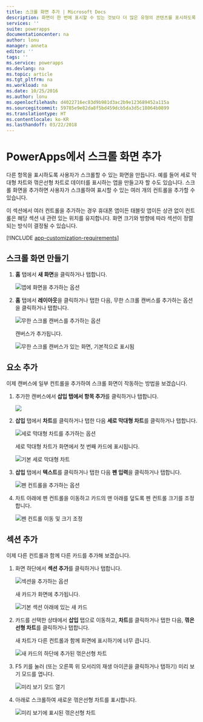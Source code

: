 ```yaml
---
title: 스크롤 화면 추가 | Microsoft Docs
description: 화면이 한 번에 표시할 수 있는 것보다 더 많은 유형의 콘텐츠를 표시하도록 사용자가 스크롤할 수 있는 화면을 만듭니다.
services: ''
suite: powerapps
documentationcenter: na
author: lonu
manager: anneta
editor: ''
tags: ''
ms.service: powerapps
ms.devlang: na
ms.topic: article
ms.tgt_pltfrm: na
ms.workload: na
ms.date: 10/25/2016
ms.author: lonu
ms.openlocfilehash: d4022716ec83d9b981d3ac2b9e123689452a115a
ms.sourcegitcommit: 59785e9e82da8f5bd459dcb5da3d5c18064b0899
ms.translationtype: HT
ms.contentlocale: ko-KR
ms.lasthandoff: 03/22/2018
---
```

# <a name="add-a-scrolling-screen-in-powerapps"></a>PowerApps에서 스크롤 화면 추가
다른 항목을 표시하도록 사용자가 스크롤할 수 있는 화면을 만듭니다. 예를 들어 세로 막대형 차트와 꺾은선형 차트로 데이터를 표시하는 앱을 만들고자 할 수도 있습니다. 스크롤 화면을 추가하면 사용자가 스크롤하여 표시할 수 있는 여러 개의 컨트롤을 추가할 수 있습니다.

이 섹션에서 여러 컨트롤을 추가하는 경우 휴대폰 앱이든 태블릿 앱이든 상관 없이 컨트롤은 해당 섹션 내 관련 있는 위치를 유지합니다. 화면 크기와 방향에 따라 섹션이 정렬되는 방식이 결정될 수 있습니다.  

[!INCLUDE [app-customization-requirements](../../includes/app-customization-requirements.md)]

## <a name="create-a-scrolling-screen"></a>스크롤 화면 만들기
1. **홈** 탭에서 **새 화면**을 클릭하거나 탭합니다.
   
    ![앱에 화면을 추가하는 옵션][1]
2. **홈** 탭에서 **레이아웃**을 클릭하거나 탭한 다음, 무한 스크롤 캔버스를 추가하는 옵션을 클릭하거나 탭합니다.  
   
    ![무한 스크롤 캔버스를 추가하는 옵션][2]
   
    캔버스가 추가됩니다.  
   
    ![무한 스크롤 캔버스가 있는 화면, 기본적으로 표시됨][3]

## <a name="add-elements"></a>요소 추가
이제 캔버스에 일부 컨트롤을 추가하여 스크롤 화면이 작동하는 방법을 보겠습니다.

1. 추가한 캔버스에서 **삽입 탭에서 항목 추가**를 클릭하거나 탭합니다.
   
    ![][4]
2. **삽입** 탭에서 **차트**를 클릭하거나 탭한 다음 **세로 막대형 차트**를 클릭하거나 탭합니다.
   
    ![세로 막대형 차트를 추가하는 옵션][5]
   
    세로 막대형 차트가 화면에서 첫 번째 카드에 표시됩니다.  
   
    ![기본 세로 막대형 차트][7]
3. **삽입** 탭에서 **텍스트**를 클릭하거나 탭한 다음 **펜 입력**을 클릭하거나 탭합니다.  
   
    ![펜 컨트롤을 추가하는 옵션][8]
4. 차트 아래에 펜 컨트롤을 이동하고 카드의 맨 아래를 덮도록 펜 컨트롤 크기를 조정합니다.  
   
    ![펜 컨트롤 이동 및 크기 조정][9]

## <a name="add-a-section"></a>섹션 추가
이제 다른 컨트롤과 함께 다른 카드를 추가해 보겠습니다.

1. 화면 하단에서 **섹션 추가**를 클릭하거나 탭합니다.  
   
    ![섹션을 추가하는 옵션][10]
   
    새 카드가 화면에 추가됩니다.  
   
    ![기본 섹션 아래에 있는 새 카드][11]
2. 카드를 선택한 상태에서 **삽입** 탭으로 이동하고, **차트**를 클릭하거나 탭한 다음, **꺾은선형 차트**를 클릭하거나 탭합니다.
   
    새 차트가 다른 컨트롤과 함께 화면에 표시하기에 너무 큽니다.  
   
    ![새 카드의 하단에 추가된 꺾은선형 차트][12]
3. F5 키를 눌러 (또는 오른쪽 위 모서리의 재생 아이콘을 클릭하거나 탭하기) 미리 보기 모드를 엽니다.
   
    ![미리 보기 모드 열기](./media/add-scrolling-screen/open-preview.png)
4. 아래로 스크롤하여 새로운 꺾은선형 차트를 표시합니다.  
   
    ![미리 보기에 표시된 꺾은선형 차트][13]

[1]: ./media/add-scrolling-screen/add-screen.png
[2]: ./media/add-scrolling-screen/add-canvas.png
[3]: ./media/add-scrolling-screen/default-canvas.png
[4]: ./media/add-scrolling-screen/insert-visual.png
[5]: ./media/add-scrolling-screen/add-chart.png
[7]: ./media/add-scrolling-screen/default-chart.png
[8]: ./media/add-scrolling-screen/add-pen.png
[9]: ./media/add-scrolling-screen/move-resize-pen.png
[10]: ./media/add-scrolling-screen/add-section.png
[11]: ./media/add-scrolling-screen/new-card.png
[12]: ./media/add-scrolling-screen/add-line-chart.png
[13]: ./media/add-scrolling-screen/line-chart-preview.png

